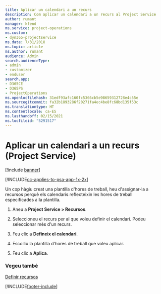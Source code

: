 ```yaml
---
title: Aplicar un calendari a un recurs
description: Com aplicar un calendari a un recurs al Project Service
author: rumant
manager: kfend
ms.service: project-operations
ms.custom:
- dyn365-projectservice
ms.date: 7/31/2018
ms.topic: article
ms.author: rumant
audience: Admin
search.audienceType:
- admin
- customizer
- enduser
search.app:
- D365CE
- D365PS
- ProjectOperations
ms.openlocfilehash: 31edf93afc160fc5366cb5e98659312728e4c55e
ms.sourcegitcommit: fa32b1893286f20271fa4ec4be8fc68bd135f53c
ms.translationtype: HT
ms.contentlocale: ca-ES
ms.lasthandoff: 02/15/2021
ms.locfileid: "5291517"
---
```

# <a name="apply-a-calendar-to-a-resource-project-service"></a>Aplicar un calendari a un recurs (Project Service)

[!include [banner](../includes/psa-now-project-operations.md)]

[!INCLUDE[cc-applies-to-psa-app-1x-2x](../includes/cc-applies-to-psa-app-1x-2x.md)]

Un cop hàgiu creat una plantilla d'hores de treball, heu d'assignar-la a recursos perquè els calendaris reflecteixin les hores de treball especificades a la plantilla.  
  
1.  Aneu a **Project Service > Recursos**.  
  
2.  Seleccioneu el recurs per al que voleu definir el calendari. Podeu seleccionar més d'un recurs.  
  
3.  Feu clic a **Defineix el calendari**.  
  
4.  Escolliu la plantilla d'hores de treball que voleu aplicar.  
  
5.  Feu clic a **Aplica**.  
  
### <a name="see-also"></a>Vegeu també  
 [Definir recursos](../psa/set-up-resources.md)


[!INCLUDE[footer-include](../includes/footer-banner.md)]